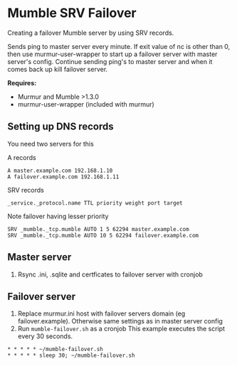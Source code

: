 # Mumble SRV Failover
Creating a failover Mumble server by using SRV records.

Sends ping to master server every minute. If exit value of nc is other than 0, then use murmur-user-wrapper to start up a failover server with master server's config. Continue sending ping's to master server and when it comes back up kill failover server.

**Requires:**

* Murmur and Mumble >1.3.0
* murmur-user-wrapper (included with murmur)

## Setting up DNS records

You need two servers for this

A records

```
A master.example.com 192.168.1.10
A failover.example.com 192.168.1.11
```
SRV records

`_service._protocol.name TTL priority weight port target`

Note failover having lesser priority

```
SRV _mumble._tcp.mumble AUTO 1 5 62294 master.example.com
SRV _mumble._tcp.mumble AUTO 10 5 62294 failover.example.com
```
## Master server
1. Rsync .ini, .sqlite and certficates to failover server with cronjob

## Failover server
1. Replace murmur.ini host with failover servers domain (eg failover.example). Otherwise same settings as in master server config
2. Run `mumble-failover.sh` as a cronjob
This example executes the script every 30 seconds.

```
* * * * * ~/mumble-failover.sh
* * * * * sleep 30; ~/mumble-failover.sh
```

